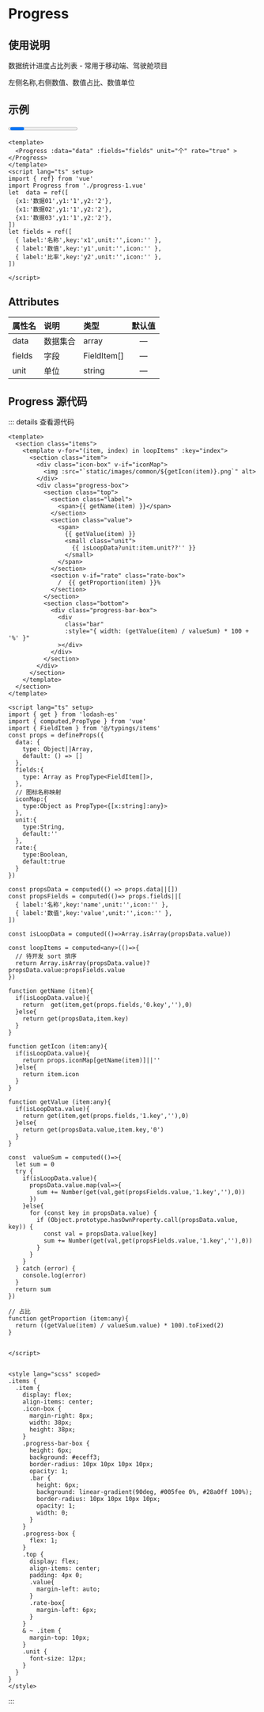 

<script setup>
import { ref} from 'vue'
import Progress from './progress-1.vue'
let  data = ref([
  {x1:'数据01',y1:'1',y2:'2'},
  {x1:'数据02',y1:'1',y2:'2'},
  {x1:'数据03',y1:'1',y2:'2'},
])
let fields = ref([
  { label:'名称',key:'x1',unit:'',icon:'' },
  { label:'数值',key:'y1',unit:'',icon:'' },
  { label:'比率',key:'y2',unit:'',icon:'' },
])

</script>
# Progress
## 使用说明
数据统计进度占比列表 - 常用于移动端、驾驶舱项目

左侧名称,右侧数值、数值占比、数值单位

## 示例
<Progress :data="data" :fields="fields" unit="个" > </Progress>
``` vue
<template>
  <Progress :data="data" :fields="fields" unit="个" rate="true" > </Progress>
</template>
<script lang="ts" setup>
import { ref} from 'vue'
import Progress from './progress-1.vue'
let  data = ref([
  {x1:'数据01',y1:'1',y2:'2'},
  {x1:'数据02',y1:'1',y2:'2'},
  {x1:'数据03',y1:'1',y2:'2'},
])
let fields = ref([
  { label:'名称',key:'x1',unit:'',icon:'' },
  { label:'数值',key:'y1',unit:'',icon:'' },
  { label:'比率',key:'y2',unit:'',icon:'' },
])

</script>
```
## Attributes

| 属性名      | 说明        |  类型         |  默认值       | 
| :---        | :---   |   :---  |:----: |
| data   | 数据集合        | array      |—  |
| fields   | 字段      | FieldItem[]      | —  |
| unit   | 单位      | string      | —  |

## Progress 源代码

::: details 查看源代码
``` vue
<template>
  <section class="items">
    <template v-for="(item, index) in loopItems" :key="index">
      <section class="item">
        <div class="icon-box" v-if="iconMap">
          <img :src="`static/images/common/${getIcon(item)}.png`" alt>
        </div>
        <div class="progress-box">
          <section class="top">
            <section class="label">
              <span>{{ getName(item) }}</span>
            </section>
            <section class="value">
              <span>
                {{ getValue(item) }}
                <small class="unit">
                  {{ isLoopData?unit:item.unit??'' }}
                </small>
              </span>
            </section>
            <section v-if="rate" class="rate-box">
              /  {{ getProportion(item) }}%
            </section>
          </section>
          <section class="bottom">
            <div class="progress-bar-box">
              <div
                class="bar"
                :style="{ width: (getValue(item) / valueSum) * 100 + '%' }"
              ></div>
            </div>
          </section>
        </div>
      </section>
    </template>
  </section>
</template>

<script lang="ts" setup>
import { get } from 'lodash-es'
import { computed,PropType } from 'vue'
import { FieldItem } from '@/typings/items'
const props = defineProps({
  data: {
    type: Object||Array,
    default: () => []
  },
  fields:{
    type: Array as PropType<FieldItem[]>,
  },
  // 图标名称映射
  iconMap:{
    type:Object as PropType<{[x:string]:any}>
  },
  unit:{
    type:String,
    default:''
  },
  rate:{
    type:Boolean,
    default:true
  }
})

const propsData = computed(() => props.data||[])
const propsFields = computed(()=> props.fields||[
  { label:'名称',key:'name',unit:'',icon:'' },
  { label:'数值',key:'value',unit:'',icon:'' },
])

const isLoopData = computed(()=>Array.isArray(propsData.value))

const loopItems = computed<any>(()=>{
  // 待开发 sort 排序
  return Array.isArray(propsData.value)?propsData.value:propsFields.value
})

function getName (item){
  if(isLoopData.value){
    return  get(item,get(props.fields,'0.key',''),0) 
  }else{
    return get(propsData,item.key)
  }
}

function getIcon (item:any){
  if(isLoopData.value){
    return props.iconMap[getName(item)]||''
  }else{
    return item.icon
  }
}

function getValue (item:any){
  if(isLoopData.value){
    return get(item,get(props.fields,'1.key',''),0) 
  }else{
    return get(propsData.value,item.key,'0')
  }
}

const  valueSum = computed(()=>{
  let sum = 0
  try {
    if(isLoopData.value){
      propsData.value.map(val=>{
        sum += Number(get(val,get(propsFields.value,'1.key',''),0))
      })
    }else{
      for (const key in propsData.value) {
        if (Object.prototype.hasOwnProperty.call(propsData.value, key)) {
          const val = propsData.value[key]
          sum += Number(get(val,get(propsFields.value,'1.key',''),0))
        }
      }
    }
  } catch (error) {
    console.log(error)
  }
  return sum
})

// 占比
function getProportion (item:any){
  return ((getValue(item) / valueSum.value) * 100).toFixed(2)
}


</script>


<style lang="scss" scoped>
.items {
  .item {
    display: flex;
    align-items: center;
    .icon-box {
      margin-right: 8px;
      width: 38px;
      height: 38px;
    }
    .progress-bar-box {
      height: 6px;
      background: #eceff3;
      border-radius: 10px 10px 10px 10px;
      opacity: 1;
      .bar {
        height: 6px;
        background: linear-gradient(90deg, #005fee 0%, #28a0ff 100%);
        border-radius: 10px 10px 10px 10px;
        opacity: 1;
        width: 0;
      }
    }
    .progress-box {
      flex: 1;
    }
    .top {
      display: flex;
      align-items: center;
      padding: 4px 0;
      .value{
        margin-left: auto;
      }
      .rate-box{
        margin-left: 6px;
      }
    }
    & ~ .item {
      margin-top: 10px;
    }
    .unit {
      font-size: 12px;
    }
  }
}
</style>

``` 
:::

<style module>
.button {
  color: red;
  font-weight: bold;
}
</style>